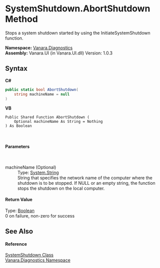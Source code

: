 # SystemShutdown.AbortShutdown Method 
 

Stops a system shutdown started by using the InitiateSystemShutdown function.

**Namespace:**&nbsp;<a href="ae9a7c38-6642-96aa-d3f5-fcde8a4bd54e">Vanara.Diagnostics</a><br />**Assembly:**&nbsp;Vanara.UI (in Vanara.UI.dll) Version: 1.0.3

## Syntax

**C#**<br />
``` C#
public static bool AbortShutdown(
	string machineName = null
)
```

**VB**<br />
``` VB
Public Shared Function AbortShutdown ( 
	Optional machineName As String = Nothing
) As Boolean
```

<br />

#### Parameters
&nbsp;<dl><dt>machineName (Optional)</dt><dd>Type: <a href="http://msdn2.microsoft.com/en-us/library/s1wwdcbf" target="_blank">System.String</a><br />String that specifies the network name of the computer where the shutdown is to be stopped. If NULL or an empty string, the function stops the shutdown on the local computer.</dd></dl>

#### Return Value
Type: <a href="http://msdn2.microsoft.com/en-us/library/a28wyd50" target="_blank">Boolean</a><br />0 on failure, non-zero for success

## See Also


#### Reference
<a href="ad6f6ae9-fa9f-8e45-4be0-0a56f367e403">SystemShutdown Class</a><br /><a href="ae9a7c38-6642-96aa-d3f5-fcde8a4bd54e">Vanara.Diagnostics Namespace</a><br />